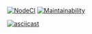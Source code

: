 [![NodeCI](https://github.com/voloshyn-denys/frontend-project-lvl1/workflows/NodeCI/badge.svg)](https://github.com/voloshyn-denys/frontend-project-lvl1/actions)
[![Maintainability](https://api.codeclimate.com/v1/badges/a99a88d28ad37a79dbf6/maintainability)](https://codeclimate.com/github/codeclimate/codeclimate/maintainability)

[![asciicast](https://asciinema.org/a/5WODeH4XCrYWE4y7QrV4wyukw.svg)](https://asciinema.org/a/5WODeH4XCrYWE4y7QrV4wyukw)
